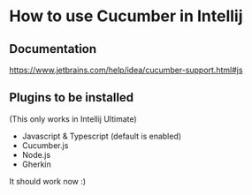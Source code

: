 # How to use Cucumber in Intellij
## Documentation
https://www.jetbrains.com/help/idea/cucumber-support.html#js

## Plugins to be installed
(This only works in Intellij Ultimate)
- Javascript & Typescript (default is enabled)
- Cucumber.js
- Node.js
- Gherkin
 
It should work now :)